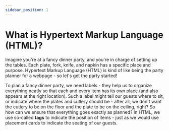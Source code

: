 ```yaml
---
sidebar_position: 1
---
```


# What is Hypertext Markup Language (HTML)?

 Imagine you're at a fancy dinner party, and you're in charge of setting up the tables. Each plate, fork, knife, and napkin has a specific place and purpose. Hypertext Markup Language (HTML) is kind of like being the party planner for a webpage - so let's get the party started!

 To plan a fancy dinner party, we need labels - they help us to organize everything neatly so that each and every item has its own place (and also appears at the right location). Such a label might tell our guests where to sit, or indicate where the plates and cutlery should be - after all, we don't want the cutlery to be on the floor and the plate to be on the ceiling, right? So how can we ensure that everything goes exactly as planned? In HTML, we use so-called **tags** to indicate the position of items - just as we would use placement cards to indicate the seating of our guests.